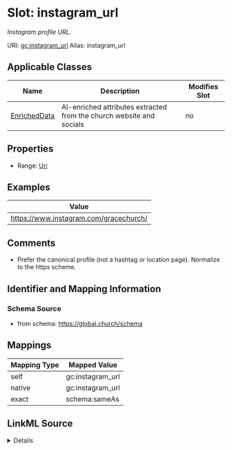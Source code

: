 

# Slot: instagram_url 


_Instagram profile URL._





URI: [gc:instagram_url](https://global.church/schema/instagram_url)
Alias: instagram_url

<!-- no inheritance hierarchy -->





## Applicable Classes

| Name | Description | Modifies Slot |
| --- | --- | --- |
| [EnrichedData](EnrichedData.md) | AI-enriched attributes extracted from the church website and socials |  no  |






## Properties

* Range: [Uri](Uri.md)





## Examples

| Value |
| --- |
| https://www.instagram.com/gracechurch/ |

## Comments

* Prefer the canonical profile (not a hashtag or location page).
Normalize to the https scheme.


## Identifier and Mapping Information






### Schema Source


* from schema: https://global.church/schema




## Mappings

| Mapping Type | Mapped Value |
| ---  | ---  |
| self | gc:instagram_url |
| native | gc:instagram_url |
| exact | schema:sameAs |




## LinkML Source

<details>
```yaml
name: instagram_url
description: Instagram profile URL.
comments:
- 'Prefer the canonical profile (not a hashtag or location page).

  Normalize to the https scheme.

  '
examples:
- value: https://www.instagram.com/gracechurch/
  description: Canonical Instagram URL.
in_subset:
- public
- enrichment
from_schema: https://global.church/schema
exact_mappings:
- schema:sameAs
rank: 1000
alias: instagram_url
domain_of:
- EnrichedData
range: uri

```
</details>